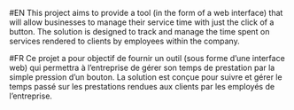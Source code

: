 #EN
This project aims to provide a tool (in the form of a web interface) that will allow businesses to manage their service time with just the click of a button. The solution is designed to track and manage the time spent on services rendered to clients by employees within the company.

#FR
Ce projet a pour objectif de fournir un outil (sous forme d’une interface web) qui permettra à l’entreprise de gérer son temps de prestation par la simple pression d’un bouton. La solution est conçue pour suivre et gérer le temps passé sur les prestations rendues aux clients par les employés de l’entreprise.
